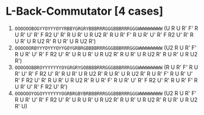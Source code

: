 # L-Back-Commutator [4 cases]

1. `OOOOOOBOGYYOYYYOYYRBBYGRGRYBBBRRRGGGBBBRRRGGGWWWWWWWWW` (U R U R' F' R U R' U' R' F R2 U' R' R U R' U R U2 R' R U R' F' R U R' U' R' F R2 U' R' R U R' U R U2 R' R U R' U R U2 R')
1. `OOOOOORBYYYOYYYOYYGOYGRBRGBBBBRRRGGGBBBRRRGGGWWWWWWWWW` (U2 R U R' F' R U R' U' R' F R2 U' R' U R U R' U R U2 R' R U R' U R U2 R' R U R' U R U2 R')
1. `OOOOOOBBROYYYYYYYOYGRGRYGOBBBBRRRGGGBBBRRRGGGWWWWWWWWW` (R U R' F' R U R' U' R' F R2 U' R' R U R' U R U2 R' R U R' U R U2 R' R U R' F' R U R' U' R' F R2 U' R' R U R' U R U2 R' R U R' F' R U R' U' R' F R2 U' R' R U R' F' R U R' U' R' F R2 U' R')
1. `OOOOOOYOGOYYYYYYYOGRBRGBYBRBBBRRRGGGBBBRRRGGGWWWWWWWWW` (U2 R U R' F' R U R' U' R' F R2 U' R' U R U R' U R U2 R' R U R' U R U2 R' R U R' U R U2 R' U)
